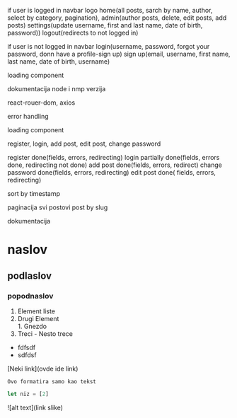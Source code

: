 if user is logged in
navbar logo
       home(all posts, sarch by name, author, select by category, pagination),
       admin(author posts, delete, edit posts, add posts)
       settings(update username, first and last name, date of birth, password))
       logout(redirects to not logged in)

if user is not logged in
navbar login(username, password, forgot your password, donn  have a profile-sign up)
       sign up(email, username, first name, last name, date of birth, username)


loading component

dokumentacija node i nmp verzija


react-rouer-dom, axios

error handling

loading component


register, login, add post, edit post, change password


register done(fields, errors, redirecting)
login partially done(fields, errors done, redirecting not done)
add post done(fields, errors, redirect)
change password done(fields, errors, redirecting)
edit post done( fields, errors, redirecting)

 sort by timestamp


paginacija
svi postovi
post by slug


 dokumentacija

# naslov

## podlaslov

### popodnaslov

1. Element liste
2. Drugi Element     
       1. Gnezdo
3. Treci
       - Nesto trece

- fdfsdf
- sdfdsf

[Neki link](ovde ide link)

```
Ovo formatira samo kao tekst
```
```js
let niz = [2]
```

![alt text](link slike)